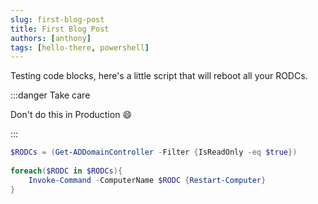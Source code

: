 ```yaml
---
slug: first-blog-post
title: First Blog Post
authors: [anthony]
tags: [hello-there, powershell]
---
```


Testing code blocks, here's a little script that will reboot all your RODCs.

:::danger Take care

Don't do this in Production :smile:

:::

```powershell title="Reboot-All-RODCs.ps1"
$RODCs = (Get-ADDomainController -Filter {IsReadOnly -eq $true})
 
foreach($RODC in $RODCs){
    Invoke-Command -ComputerName $RODC {Restart-Computer}
}
```
